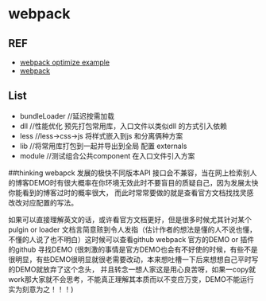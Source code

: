 # webpack 


## REF
- [webpack optimize example](https://github.com/advence-liz/webpack-optimize-example)
- [webpack](https://github.com/webpack/webpack)
## List
- bundleLoader //延迟按需加载
- dll  //性能优化 预先打包常用库，入口文件以类似dll 的方式引入依赖
- less //less->css->js 将样式嵌入到js 和分离俩种方案
- lib  //将常用库打包到一起并导出到全局 配置 externals
- module //测试组合公共component 在入口文件引入方案

##thinking
webapck 发展的极快不同版本API 接口会不兼容，当在网上检索别人的博客DEMO时有很大概率在你环境无效此时不要盲目的质疑自己，因为发展太快你能看到的博客过时的概率很大，
而此时常常要做的就是查看官方文档找找灵感改改对应配置的写法。

如果可以直接理解英文的话，或许看官方文档更好，但是很多时候尤其针对某个pulgin or loader 文档言简意赅到令人发指（估计作者的想法是懂的人不说也懂，不懂的人说了也不明白）这时候可以查看github webpack 官方的DEMO or 插件的github 寻找DEMO (很刺激的事情是官方DEMO也会有不好使的时候，有些不是很明显，有些DEMO很明显就很老需要改动，本来想吐槽一下后来想想自己平时写的DEMO就放弃了这个念头，
并且转念一想人家这是用心良苦呀，如果一copy就work那大家就不会思考，不能真正理解其本质而以不变应万变，DEMO不能运行实为刻意为之！！！)